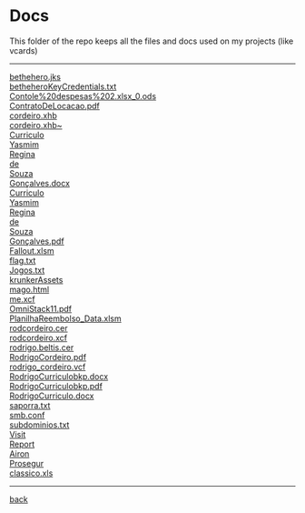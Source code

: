 # Docs
This folder of the repo keeps all the files and docs used on my projects (like vcards)

---------------------------
[bethehero.jks](bethehero.jks)<br>
[betheheroKeyCredentials.txt](betheheroKeyCredentials.txt)<br>
[Contole%20despesas%202.xlsx_0.ods](Contole%20despesas%202.xlsx_0.ods)<br>
[ContratoDeLocacao.pdf](ContratoDeLocacao.pdf)<br>
[cordeiro.xhb](cordeiro.xhb)<br>
[cordeiro.xhb~](cordeiro.xhb~)<br>
[Curriculo](Curriculo)<br>
[Yasmim](Yasmim)<br>
[Regina](Regina)<br>
[de](de)<br>
[Souza](Souza)<br>
[Gonçalves.docx](Gonçalves.docx)<br>
[Curriculo](Curriculo)<br>
[Yasmim](Yasmim)<br>
[Regina](Regina)<br>
[de](de)<br>
[Souza](Souza)<br>
[Gonçalves.pdf](Gonçalves.pdf)<br>
[Fallout.xlsm](Fallout.xlsm)<br>
[flag.txt](flag.txt)<br>
[Jogos.txt](Jogos.txt)<br>
[krunkerAssets](krunkerAssets)<br>
[mago.html](mago.html)<br>
[me.xcf](me.xcf)<br>
[OmniStack11.pdf](OmniStack11.pdf)<br>
[PlanilhaReembolso_Data.xlsm](PlanilhaReembolso_Data.xlsm)<br>
[rodcordeiro.cer](rodcordeiro.cer)<br>
[rodcordeiro.xcf](rodcordeiro.xcf)<br>
[rodrigo.beltis.cer](rodrigo.beltis.cer)<br>
[RodrigoCordeiro.pdf](RodrigoCordeiro.pdf)<br>
[rodrigo_cordeiro.vcf](rodrigo_cordeiro.vcf)<br>
[RodrigoCurriculobkp.docx](RodrigoCurriculobkp.docx)<br>
[RodrigoCurriculobkp.pdf](RodrigoCurriculobkp.pdf)<br>
[RodrigoCurriculo.docx](RodrigoCurriculo.docx)<br>
[saporra.txt](saporra.txt)<br>
[smb.conf](smb.conf)<br>
[subdominios.txt](subdominios.txt)<br>
[Visit](Visit)<br>
[Report](Report)<br>
[Airon](Airon)<br>
[Prosegur](Prosegur)<br>
[classico.xls](classico.xls)<br>

---------------------------

[back](../)
